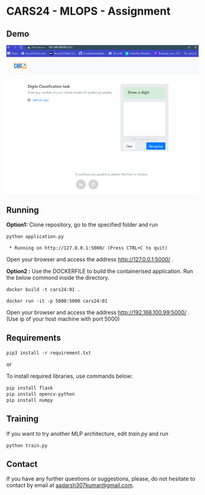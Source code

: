 # CARS24 - MLOPS - Assignment


## Demo

![Demo screenshot](/static/imgs/demo.png?raw=true "Demo")

## Running

**Option1:** Clone repository, go to the specified folder and run
 ```
 python application.py
 ```
 ```
  * Running on http://127.0.0.1:5000/ (Press CTRL+C to quit)
 ```
 Open your browser and access the address http://127.0.0.1:5000/ .

**Option2 :** Use the DOCKERFILE to build the containerised application.
Run the below commond inside the directory.
```
docker build -t cars24:01 .
```
```
docker run -it -p 5000:5000 cars24:01
```
Open your browser and access the address http://192.168.100.99:5000/ . (Use ip of your host machine with port 5000)


## Requirements
```
pip3 install -r requirement.txt
```
or

To install required libraries, use commands below:
```
pip install flask
pip install opencv-python
pip install numpy

```


## Training
If you want to try another MLP architecture, edit *train.py* and run
```
python train.py
```


## Contact
If you have any further questions or suggestions, please, do not hesitate to contact by email at aadarsh307kumar@gmail.com.

